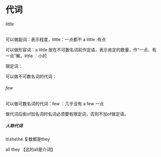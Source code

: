 # 代词

###### little

可以做副词：表示程度，little：一点都不   a little :有点

可以做形容词：a little 放在不可数名词前作定语，表示肯定的数量，作“一点、有一点”解。little ：小的

限定词：

可以做不可数名词的代词：

###### few

可以做可数名词的代词：few ：几乎没有   a few  一点

做代词后街of加名词时名词必须要有限定词，否则不加of做定语。

##### 人称代词

it\she\he  复数都是they

all  they  【这的all是介词】



